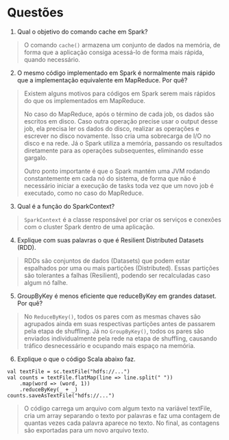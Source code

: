 # Questões


1. Qual o objetivo do comando cache em Spark?

> O comando `cache()` armazena um conjunto de dados na memória, de forma que a aplicação consiga acessá-lo de forma mais rápida, quando necessário.

2.	O mesmo código implementado em Spark é normalmente mais rápido que a implementação equivalente em MapReduce. Por quê?

> Existem alguns motivos para códigos em Spark serem mais rápidos do que os implementados em MapReduce. 
>
>No caso do MapReduce, após o término de cada job, os dados são escritos em disco. Caso outra operação precise usar o output desse job, ela precisa ler os dados do disco, realizar as operações e escrever no disco novamente. Isso cria uma sobrecarga de I/O no disco e na rede. Já o Spark utiliza a memória, passando os resultados diretamente para as operações subsequentes, eliminando esse gargalo. 
>
> Outro ponto importante é que o Spark mantém uma JVM rodando constantemente em cada nó do sistema, de forma que não é necessário iniciar a execução de tasks toda vez que um novo job é executado, como no caso do MapReduce.

3.	Qual é a função do SparkContext?

> `SparkContext` é a classe responsável por criar os serviços e conexões com o cluster Spark dentro de uma aplicação.

4.	Explique com suas palavras o que é Resilient Distributed Datasets (RDD).

> RDDs são conjuntos de dados (Datasets) que podem estar espalhados por uma ou mais partições (Distributed). Essas partições são tolerantes a falhas (Resilient), podendo ser recalculadas caso algum nó falhe.

5.	GroupByKey é menos eficiente que reduceByKey em grandes dataset. Por quê?

> No `ReduceByKey()`, todos os pares com as mesmas chaves são agrupados ainda em suas respectivas partições antes de passarem pela etapa de shuffling. Já no `GroupByKey()`, todos os pares são enviados individualmente pela rede na etapa de shuffling, causando tráfico desnecessário e ocupando mais espaço na memória.

6.	Explique o que o código Scala abaixo faz.

```
val textFile = sc.textFile("hdfs://...")
val counts = textFile.flatMap(line => line.split(" "))
	.map(word => (word, 1))
	.reduceByKey(_ + _)
counts.saveAsTextFile("hdfs://...")
```

> O código carrega um arquivo com algum texto na variável textFile, cria um array separando o texto por palavras e faz uma contagem de quantas vezes cada palavra aparece no texto. No final, as contagens são exportadas para um novo arquivo texto.
